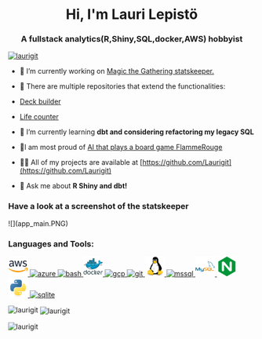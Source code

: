 <h1 align="center">Hi, I'm Lauri Lepistö</h1>
<h3 align="center">A fullstack analytics(R,Shiny,SQL,docker,AWS) hobbyist</h3>

<p align="left"> <a href="https://github.com/ryo-ma/github-profile-trophy"><img src="https://github-profile-trophy.vercel.app/?username=laurigit" alt="laurigit" /></a> </p>

- 🔭 I’m currently working on [Magic the Gathering statskeeper.](https://github.com/Laurigit/mstat)

- 👯 There are multiple repositories that extend the functionalities:
- [Deck builder](https://github.com/Laurigit/draft)
- [Life counter](https://github.com/Laurigit/client)

- 🌱 I’m currently learning **dbt and considering refactoring my legacy SQL**

- 🤝I am most proud of [AI that plays a board game FlammeRouge](https://github.com/Laurigit/flAImme)

- 👨‍💻 All of my projects are available at [https://github.com/Laurigit](https://github.com/Laurigit)

- 💬 Ask me about **R Shiny and dbt!**

<h3 align="left">Have a look at a screenshot of the statskeeper</h3>
![](app_main.PNG)
<p align="left">
</p>

<h3 align="left">Languages and Tools:</h3>
<p align="left"> <a href="https://aws.amazon.com" target="_blank" rel="noreferrer"> <img src="https://raw.githubusercontent.com/devicons/devicon/master/icons/amazonwebservices/amazonwebservices-original-wordmark.svg" alt="aws" width="40" height="40"/> </a> <a href="https://azure.microsoft.com/en-in/" target="_blank" rel="noreferrer"> <img src="https://www.vectorlogo.zone/logos/microsoft_azure/microsoft_azure-icon.svg" alt="azure" width="40" height="40"/> </a> <a href="https://www.gnu.org/software/bash/" target="_blank" rel="noreferrer"> <img src="https://www.vectorlogo.zone/logos/gnu_bash/gnu_bash-icon.svg" alt="bash" width="40" height="40"/> </a> <a href="https://www.docker.com/" target="_blank" rel="noreferrer"> <img src="https://raw.githubusercontent.com/devicons/devicon/master/icons/docker/docker-original-wordmark.svg" alt="docker" width="40" height="40"/> </a> <a href="https://cloud.google.com" target="_blank" rel="noreferrer"> <img src="https://www.vectorlogo.zone/logos/google_cloud/google_cloud-icon.svg" alt="gcp" width="40" height="40"/> </a> <a href="https://git-scm.com/" target="_blank" rel="noreferrer"> <img src="https://www.vectorlogo.zone/logos/git-scm/git-scm-icon.svg" alt="git" width="40" height="40"/> </a> <a href="https://www.linux.org/" target="_blank" rel="noreferrer"> <img src="https://raw.githubusercontent.com/devicons/devicon/master/icons/linux/linux-original.svg" alt="linux" width="40" height="40"/> </a> <a href="https://www.microsoft.com/en-us/sql-server" target="_blank" rel="noreferrer"> <img src="https://www.svgrepo.com/show/303229/microsoft-sql-server-logo.svg" alt="mssql" width="40" height="40"/> </a> <a href="https://www.mysql.com/" target="_blank" rel="noreferrer"> <img src="https://raw.githubusercontent.com/devicons/devicon/master/icons/mysql/mysql-original-wordmark.svg" alt="mysql" width="40" height="40"/> </a> <a href="https://www.nginx.com" target="_blank" rel="noreferrer"> <img src="https://raw.githubusercontent.com/devicons/devicon/master/icons/nginx/nginx-original.svg" alt="nginx" width="40" height="40"/> </a> <a href="https://www.python.org" target="_blank" rel="noreferrer"> <img src="https://raw.githubusercontent.com/devicons/devicon/master/icons/python/python-original.svg" alt="python" width="40" height="40"/> </a> <a href="https://www.sqlite.org/" target="_blank" rel="noreferrer"> <img src="https://www.vectorlogo.zone/logos/sqlite/sqlite-icon.svg" alt="sqlite" width="40" height="40"/> </a> </p>

<p><img align="left" src="https://github-readme-stats.vercel.app/api/top-langs?username=laurigit&show_icons=true&locale=en&layout=compact" alt="laurigit" /></p>

<p>&nbsp;<img align="center" src="https://github-readme-stats.vercel.app/api?username=laurigit&show_icons=true&locale=en" alt="laurigit" /></p>

<p><img align="center" src="https://github-readme-streak-stats.herokuapp.com/?user=laurigit&" alt="laurigit" /></p>
